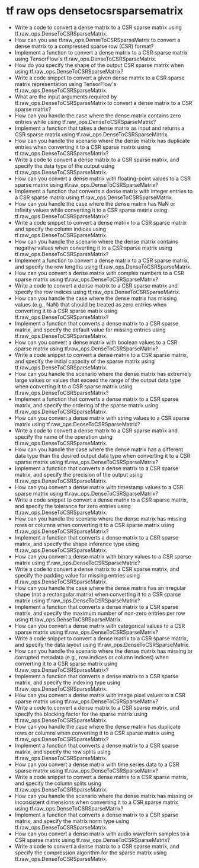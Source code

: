 # tf raw ops densetocsrsparsematrix

- Write a code to convert a dense matrix to a CSR sparse matrix using tf.raw_ops.DenseToCSRSparseMatrix.
- How can you use tf.raw_ops.DenseToCSRSparseMatrix to convert a dense matrix to a compressed sparse row (CSR) format?
- Implement a function to convert a dense matrix to a CSR sparse matrix using TensorFlow's tf.raw_ops.DenseToCSRSparseMatrix.
- How do you specify the shape of the output CSR sparse matrix when using tf.raw_ops.DenseToCSRSparseMatrix?
- Write a code snippet to convert a given dense matrix to a CSR sparse matrix representation using TensorFlow's tf.raw_ops.DenseToCSRSparseMatrix.
- What are the input arguments required by tf.raw_ops.DenseToCSRSparseMatrix to convert a dense matrix to a CSR sparse matrix?
- How can you handle the case where the dense matrix contains zero entries while using tf.raw_ops.DenseToCSRSparseMatrix?
- Implement a function that takes a dense matrix as input and returns a CSR sparse matrix using tf.raw_ops.DenseToCSRSparseMatrix.
- How can you handle the scenario where the dense matrix has duplicate entries when converting it to a CSR sparse matrix using tf.raw_ops.DenseToCSRSparseMatrix?
- Write a code to convert a dense matrix to a CSR sparse matrix, and specify the data type of the output using tf.raw_ops.DenseToCSRSparseMatrix.
- How can you convert a dense matrix with floating-point values to a CSR sparse matrix using tf.raw_ops.DenseToCSRSparseMatrix?
- Implement a function that converts a dense matrix with integer entries to a CSR sparse matrix using tf.raw_ops.DenseToCSRSparseMatrix.
- How can you handle the case where the dense matrix has NaN or infinity values while converting it to a CSR sparse matrix using tf.raw_ops.DenseToCSRSparseMatrix?
- Write a code snippet to convert a dense matrix to a CSR sparse matrix and specify the column indices using tf.raw_ops.DenseToCSRSparseMatrix.
- How can you handle the scenario where the dense matrix contains negative values when converting it to a CSR sparse matrix using tf.raw_ops.DenseToCSRSparseMatrix?
- Implement a function to convert a dense matrix to a CSR sparse matrix, and specify the row lengths using tf.raw_ops.DenseToCSRSparseMatrix.
- How can you convert a dense matrix with complex numbers to a CSR sparse matrix using tf.raw_ops.DenseToCSRSparseMatrix?
- Write a code to convert a dense matrix to a CSR sparse matrix and specify the row indices using tf.raw_ops.DenseToCSRSparseMatrix.
- How can you handle the case where the dense matrix has missing values (e.g., NaN) that should be treated as zero entries when converting it to a CSR sparse matrix using tf.raw_ops.DenseToCSRSparseMatrix?
- Implement a function that converts a dense matrix to a CSR sparse matrix, and specify the default value for missing entries using tf.raw_ops.DenseToCSRSparseMatrix.
- How can you convert a dense matrix with boolean values to a CSR sparse matrix using tf.raw_ops.DenseToCSRSparseMatrix?
- Write a code snippet to convert a dense matrix to a CSR sparse matrix, and specify the initial capacity of the sparse matrix using tf.raw_ops.DenseToCSRSparseMatrix.
- How can you handle the scenario where the dense matrix has extremely large values or values that exceed the range of the output data type when converting it to a CSR sparse matrix using tf.raw_ops.DenseToCSRSparseMatrix?
- Implement a function that converts a dense matrix to a CSR sparse matrix, and specify the ordering of the sparse matrix using tf.raw_ops.DenseToCSRSparseMatrix.
- How can you convert a dense matrix with string values to a CSR sparse matrix using tf.raw_ops.DenseToCSRSparseMatrix?
- Write a code to convert a dense matrix to a CSR sparse matrix and specify the name of the operation using tf.raw_ops.DenseToCSRSparseMatrix.
- How can you handle the case where the dense matrix has a different data type than the desired output data type when converting it to a CSR sparse matrix using tf.raw_ops.DenseToCSRSparseMatrix?
- Implement a function that converts a dense matrix to a CSR sparse matrix, and specify the precision of the output using tf.raw_ops.DenseToCSRSparseMatrix.
- How can you convert a dense matrix with timestamp values to a CSR sparse matrix using tf.raw_ops.DenseToCSRSparseMatrix?
- Write a code snippet to convert a dense matrix to a CSR sparse matrix, and specify the tolerance for zero entries using tf.raw_ops.DenseToCSRSparseMatrix.
- How can you handle the scenario where the dense matrix has missing rows or columns when converting it to a CSR sparse matrix using tf.raw_ops.DenseToCSRSparseMatrix?
- Implement a function that converts a dense matrix to a CSR sparse matrix, and specify the shape inference type using tf.raw_ops.DenseToCSRSparseMatrix.
- How can you convert a dense matrix with binary values to a CSR sparse matrix using tf.raw_ops.DenseToCSRSparseMatrix?
- Write a code to convert a dense matrix to a CSR sparse matrix, and specify the padding value for missing entries using tf.raw_ops.DenseToCSRSparseMatrix.
- How can you handle the case where the dense matrix has an irregular shape (not a rectangular matrix) when converting it to a CSR sparse matrix using tf.raw_ops.DenseToCSRSparseMatrix?
- Implement a function that converts a dense matrix to a CSR sparse matrix, and specify the maximum number of non-zero entries per row using tf.raw_ops.DenseToCSRSparseMatrix.
- How can you convert a dense matrix with categorical values to a CSR sparse matrix using tf.raw_ops.DenseToCSRSparseMatrix?
- Write a code snippet to convert a dense matrix to a CSR sparse matrix, and specify the data layout using tf.raw_ops.DenseToCSRSparseMatrix.
- How can you handle the scenario where the dense matrix has missing or corrupted metadata (e.g., row indices or column indices) when converting it to a CSR sparse matrix using tf.raw_ops.DenseToCSRSparseMatrix?
- Implement a function that converts a dense matrix to a CSR sparse matrix, and specify the indexing type using tf.raw_ops.DenseToCSRSparseMatrix.
- How can you convert a dense matrix with image pixel values to a CSR sparse matrix using tf.raw_ops.DenseToCSRSparseMatrix?
- Write a code to convert a dense matrix to a CSR sparse matrix, and specify the blocking factor for the sparse matrix using tf.raw_ops.DenseToCSRSparseMatrix.
- How can you handle the case where the dense matrix has duplicate rows or columns when converting it to a CSR sparse matrix using tf.raw_ops.DenseToCSRSparseMatrix?
- Implement a function that converts a dense matrix to a CSR sparse matrix, and specify the row splits using tf.raw_ops.DenseToCSRSparseMatrix.
- How can you convert a dense matrix with time series data to a CSR sparse matrix using tf.raw_ops.DenseToCSRSparseMatrix?
- Write a code snippet to convert a dense matrix to a CSR sparse matrix, and specify the column splits using tf.raw_ops.DenseToCSRSparseMatrix.
- How can you handle the scenario where the dense matrix has missing or inconsistent dimensions when converting it to a CSR sparse matrix using tf.raw_ops.DenseToCSRSparseMatrix?
- Implement a function that converts a dense matrix to a CSR sparse matrix, and specify the matrix norm type using tf.raw_ops.DenseToCSRSparseMatrix.
- How can you convert a dense matrix with audio waveform samples to a CSR sparse matrix using tf.raw_ops.DenseToCSRSparseMatrix?
- Write a code to convert a dense matrix to a CSR sparse matrix, and specify the compression algorithm for the sparse matrix using tf.raw_ops.DenseToCSRSparseMatrix.